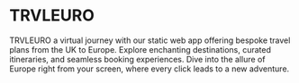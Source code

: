 # TRVLEURO
TRVLEURO a virtual journey with our static web app offering bespoke travel plans from the UK to Europe. Explore enchanting destinations, curated itineraries, and seamless booking experiences. Dive into the allure of Europe right from your screen, where every click leads to a new adventure.
